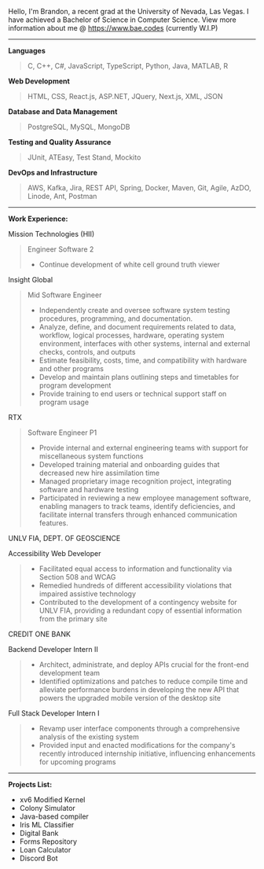 Hello, I'm Brandon, a recent grad at the University of Nevada, Las Vegas. I have achieved a Bachelor of Science in Computer Science. View more information about me @ https://www.bae.codes (currently W.I.P)

---
**Languages**
> C, C++, C#, JavaScript, TypeScript, Python, Java, MATLAB, R

**Web Development**
> HTML, CSS, React.js, ASP.NET, JQuery, Next.js, XML, JSON

**Database and Data Management**
> PostgreSQL, MySQL, MongoDB

**Testing and Quality Assurance**
> JUnit, ATEasy, Test Stand, Mockito

**DevOps and Infrastructure**
> AWS, Kafka, Jira, REST API, Spring, Docker, Maven, Git, Agile, AzDO, Linode, Ant, Postman
---
**Work Experience:**

Mission Technologies (HII)
> Engineer Software 2
> - Continue development of white cell ground truth viewer

Insight Global

> Mid Software Engineer
> - Independently create and oversee software system testing procedures, programming, and documentation. 
> - Analyze, define, and document requirements related to data, workflow, logical processes, hardware, operating system environment, interfaces with other systems, internal and external checks, controls, and outputs
> - Estimate feasibility, costs, time, and compatibility with hardware and other programs
> - Develop and maintain plans outlining steps and timetables for program development
> - Provide training to end users or technical support staff on program usage

RTX

> Software Engineer P1
> - Provide internal and external engineering teams with support for miscellaneous system functions
> - Developed training material and onboarding guides that decreased new hire assimilation time
> - Managed proprietary image recognition project, integrating software and hardware testing
> - Participated in reviewing a new employee management software, enabling managers to track teams,
identify deficiencies, and facilitate internal transfers through enhanced communication features.

UNLV FIA, DEPT. OF GEOSCIENCE

Accessibility Web Developer
> - Facilitated equal access to information and functionality via Section 508 and WCAG
> - Remedied hundreds of different accessibility violations that impaired assistive technology
> - Contributed to the development of a contingency website for UNLV FIA, providing a redundant
copy of essential information from the primary site

CREDIT ONE BANK

Backend Developer Intern II
> - Architect, administrate, and deploy APIs crucial for the front-end development team
> - Identified optimizations and patches to reduce compile time and alleviate performance burdens in
developing the new API that powers the upgraded mobile version of the desktop site

Full Stack Developer Intern I
> - Revamp user interface components through a comprehensive analysis of the existing system
> - Provided input and enacted modifications for the company's recently introduced internship initiative,
influencing enhancements for upcoming programs
  
---
**Projects List:**
- xv6 Modified Kernel
- Colony Simulator
- Java-based compiler
- Iris ML Classifier
- Digital Bank
- Forms Repository
- Loan Calculator
- Discord Bot
